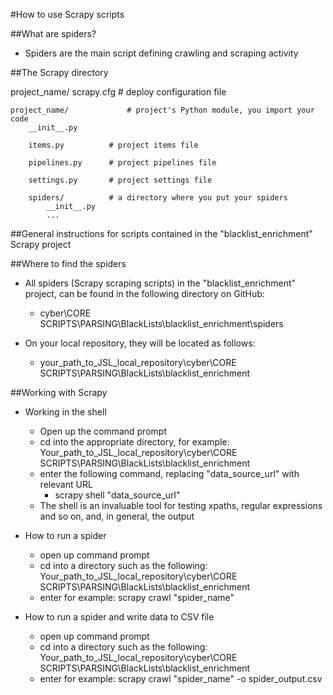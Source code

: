 #How to use Scrapy scripts

##What are spiders?

- Spiders are the main script defining crawling and scraping activity

##The Scrapy directory

project_name/
    scrapy.cfg            # deploy configuration file

    project_name/             # project's Python module, you import your code
        __init__.py

        items.py          # project items file

        pipelines.py      # project pipelines file

        settings.py       # project settings file

        spiders/          # a directory where you put your spiders
            __init__.py
            ...


##General instructions for scripts contained in the "blacklist_enrichment" Scrapy project

##Where to find the spiders

- All spiders (Scrapy scraping scripts) in the "blacklist_enrichment" project, can be found in the following directory on GitHub:
	- cyber\CORE SCRIPTS\PARSING\BlackLists\blacklist_enrichment\spiders

- On your local repository, they will be located as follows:
	- your_path_to_JSL_local_repository\cyber\CORE SCRIPTS\PARSING\BlackLists\blacklist_enrichment


##Working with Scrapy

- Working in the shell
	- Open up the command prompt
	- cd into the appropriate directory, for example: Your_path_to_JSL_local_repository\cyber\CORE SCRIPTS\PARSING\BlackLists\blacklist_enrichment
	- enter the following command, replacing "data_source_url" with relevant URL
		- scrapy shell "data_source_url"
	- The shell is an invaluable tool for testing xpaths, regular expressions and so on, and, in general, the output


- How to run a spider
	- open up command prompt
	- cd into a directory such as the following: 
	Your_path_to_JSL_local_repository\cyber\CORE SCRIPTS\PARSING\BlackLists\blacklist_enrichment
	- enter for example: scrapy crawl "spider_name"

- How to run a spider and write data to CSV file
	- open up command prompt
	- cd into a directory such as the following: 
	Your_path_to_JSL_local_repository\cyber\CORE SCRIPTS\PARSING\BlackLists\blacklist_enrichment
	- enter for example: scrapy crawl "spider_name" -o spider_output.csv
